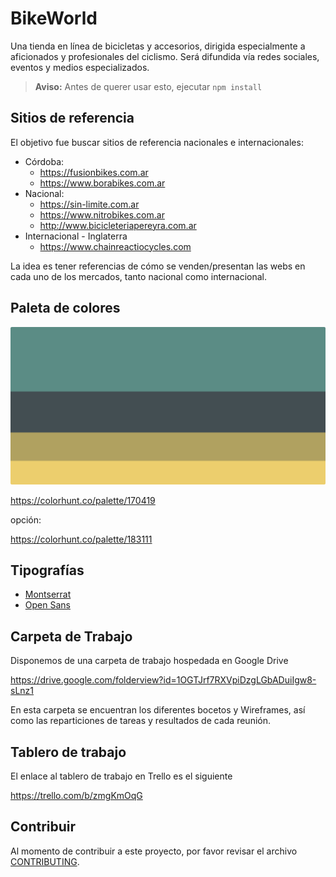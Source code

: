 BikeWorld
=========

Una tienda en línea de bicicletas y accesorios, dirigida especialmente a
aficionados y profesionales del ciclismo. Será difundida vía redes sociales,
eventos y medios especializados.

> **Aviso:** Antes de querer usar esto, ejecutar `npm install`

Sitios de referencia
--------------------

El objetivo fue buscar sitios de referencia nacionales e internacionales:

- Córdoba:
  - https://fusionbikes.com.ar
  - https://www.borabikes.com.ar
- Nacional: 
  - https://sin-limite.com.ar
  - https://www.nitrobikes.com.ar
  - http://www.bicicleteriapereyra.com.ar
- Internacional - Inglaterra
  - https://www.chainreactiocycles.com

La idea es tener referencias de cómo se venden/presentan las webs en cada uno
de los mercados, tanto nacional como internacional.

Paleta de colores
-----------------

![](palette.png)

https://colorhunt.co/palette/170419

opción:

https://colorhunt.co/palette/183111

Tipografías
-----------

- [Montserrat](https://fonts.google.com/specimen/Montserrat)
- [Open Sans](https://fonts.google.com/specimen/Open+Sans)

Carpeta de Trabajo
------------------

Disponemos de una carpeta de trabajo hospedada en Google Drive

https://drive.google.com/folderview?id=1OGTJrf7RXVpiDzgLGbADuiIgw8-sLnz1

En esta carpeta se encuentran los diferentes bocetos y Wireframes, así como
las reparticiones de tareas y resultados de cada reunión.

Tablero de trabajo
------------------

El enlace al tablero de trabajo en Trello es el siguiente

https://trello.com/b/zmgKmOqG

Contribuir
----------

Al momento de contribuir a este proyecto, por favor revisar el archivo
[CONTRIBUTING](CONTRIBUTING.md).
